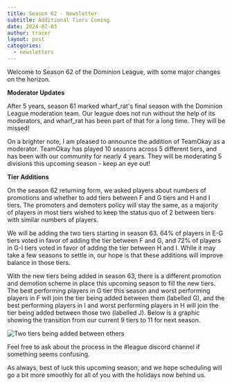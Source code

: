 ```yaml
---
title: Season 62 - Newsletter
subtitle: Additional Tiers Coming
date: 2024-02-03
author: tracer
layout: post
categories:
  - newsletters
---
```

Welcome to Season 62 of the Dominion League, with some major changes on the horizon.

**Moderator Updates**

After 5 years, season 61 marked wharf_rat's final season with the Dominion League moderation team. Our league does not run without the help of its moderators, and wharf_rat has been part of that for a long time. They will be missed!

On a brighter note, I am pleased to announce the addition of TeamOkay as a moderator. TeamOkay has played 10 seasons across 5 different tiers, and has been with our community for nearly 4 years. They will be moderating 5 divisions this upcoming season - keep an eye out!

**Tier Additions**

On the season 62 returning form, we asked players about numbers of promotions and whether to add tiers between F and G tiers and H and I tiers. The promoters and demoters policy will stay the same, as a majority of players in most tiers wished to keep the status quo of 2 between tiers with similar numbers of players.

We will be adding the two tiers starting in season 63. 64% of players in E-G tiers voted in favor of adding the tier between F and G, and 72% of players in G-I tiers voted in favor of adding the tier between H and I. While it may take a few seasons to settle in, our hope is that these additions will improve balance in those tiers.

With the new tiers being added in season 63, there is a different promotion and demotion scheme in place this upcoming season to fill the new tiers. The best performing players in G tier this season and worst performing players in F will join the tier being added between them (labelled G), and the best performing players in I and worst performing players in H will join the tier being added between those two (labelled J). Below is a graphic showing the transition from our current 9 tiers to 11 for next season.

![Two tiers being added between others](season-62-promotion-demotion-chart.png "Season 61 -> 62 Default Promotion Rules")

Feel free to ask about the process in the #league discord channel if something seems confusing.

As always, best of luck this upcoming season, and we hope scheduling will go a bit more smoothly for all of you with the holidays now behind us.